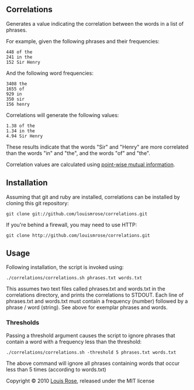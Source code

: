 ## Correlations

Generates a value indicating the correlation between the words in a list of phrases.

For example, given the following phrases and their frequencies:

    448 of the
    241 in the
    152 Sir Henry

And the following word frequencies:

    3408 the
    1655 of
    929 in
    350 sir
    156 henry
    
Correlations will generate the following values:

    1.38 of the
    1.34 in the
    4.94 Sir Henry 

These results indicate that the words "Sir" and "Henry" are more correlated than the words "in" and "the", and the words "of" and "the".

Correlation values are calculated using [point-wise mutual information](http://en.wikipedia.org/wiki/Pointwise_mutual_information).   

## Installation

Assuming that git and ruby are installed, correlations can be installed by cloning this git repository:

    git clone git://github.com/louismrose/correlations.git

If you're behind a firewall, you may need to use HTTP:

    git clone http://github.com/louismrose/correlations.git

## Usage

Following installation, the script is invoked using:

    ./correlations/correlations.sh phrases.txt words.txt
    
This assumes two text files called phrases.txt and words.txt in the correlations directory, and prints the correlations to STDOUT. Each line of phrases.txt and words.txt must contain a frequency (number) followed by a phrase / word (string). See above for exemplar phrases and words.

### Thresholds

Passing a threshold argument causes the script to ignore phrases that contain a word with a frequency less than the threshold:

    ./correlations/correlations.sh -threshold 5 phrases.txt words.txt
    
The above command will ignore all phrases containing words that occur less than 5 times (according to words.txt)

Copyright &copy; 2010 [Louis Rose](http://www.cs.york.ac.uk/~louis), released under the MIT license